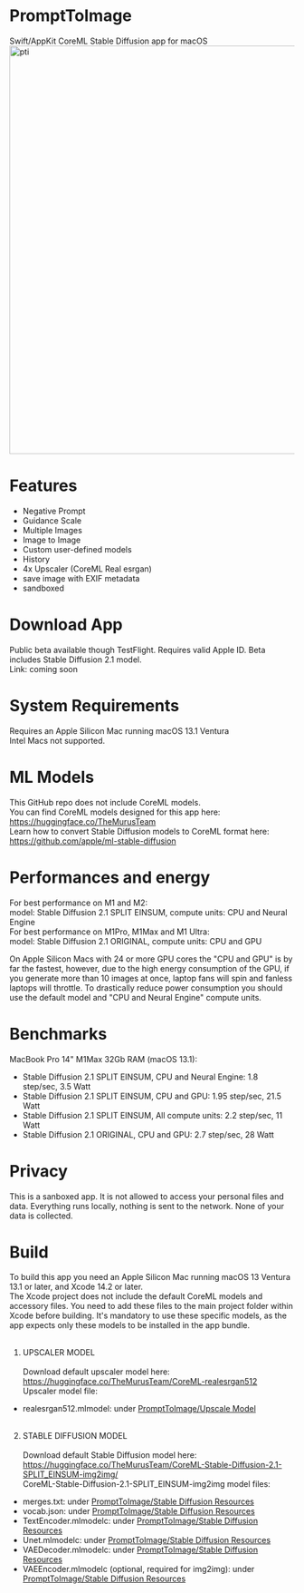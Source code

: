 # PromptToImage
Swift/AppKit CoreML Stable Diffusion app for macOS
<img width="720" alt="pti" src="https://user-images.githubusercontent.com/27217431/209454286-9f343a69-a32c-49bd-abe8-2425f67ef309.png">

# Features
- Negative Prompt
- Guidance Scale
- Multiple Images
- Image to Image
- Custom user-defined models
- History
- 4x Upscaler (CoreML Real esrgan)
- save image with EXIF metadata
- sandboxed

# Download App
Public beta available though TestFlight. Requires valid Apple ID.
Beta includes Stable Diffusion 2.1 model.<br>
Link: coming soon

# System Requirements
Requires an Apple Silicon Mac running macOS 13.1 Ventura<br>
Intel Macs not supported.

# ML Models
This GitHub repo does not include CoreML models.<br>
You can find CoreML models designed for this app here:
https://huggingface.co/TheMurusTeam<br>
Learn how to convert Stable Diffusion models to CoreML format here: https://github.com/apple/ml-stable-diffusion

# Performances and energy
For best performance on M1 and M2:<br>
model: Stable Diffusion 2.1 SPLIT EINSUM, compute units: CPU and Neural Engine<br>
For best performance on M1Pro, M1Max and M1 Ultra:<br>
model: Stable Diffusion 2.1 ORIGINAL, compute units: CPU and GPU<br>

On Apple Silicon Macs with 24 or more GPU cores the "CPU and GPU" is by far the fastest, however, due to the high energy consumption of the GPU, if you generate more than 10 images at once, laptop fans will spin and fanless laptops will throttle. To drastically reduce power consumption you should use the default model and "CPU and Neural Engine" compute units.<br>

# Benchmarks 
MacBook Pro 14" M1Max 32Gb RAM (macOS 13.1):
- Stable Diffusion 2.1 SPLIT EINSUM, CPU and Neural Engine:  1.8 step/sec,   3.5 Watt
- Stable Diffusion 2.1 SPLIT EINSUM, CPU and GPU:            1.95 step/sec,  21.5 Watt
- Stable Diffusion 2.1 SPLIT EINSUM, All compute units:      2.2 step/sec,   11 Watt
- Stable Diffusion 2.1 ORIGINAL, CPU and GPU:                2.7 step/sec,   28 Watt


# Privacy
This is a sanboxed app. It is not allowed to access your personal files and data. Everything runs locally, nothing is sent to the network. None of your data is collected. 

# Build 
To build this app you need an Apple Silicon Mac running macOS 13 Ventura 13.1 or later, and Xcode 14.2 or later.<br>
The Xcode project does not include the default CoreML models and accessory files. You need to add these files to the main project folder within Xcode before building. It's mandatory to use these specific models, as the app expects only these models to be installed in the app bundle. <br><br>
1. UPSCALER MODEL<br><br>
Download default upscaler model here: https://huggingface.co/TheMurusTeam/CoreML-realesrgan512<br>
Upscaler model file:<br>
- realesrgan512.mlmodel: under [PromptToImage/Upscale Model](PromptToImage/Upscale%20Model)<br><br>
2. STABLE DIFFUSION MODEL<br><br>
Download default Stable Diffusion model here: https://huggingface.co/TheMurusTeam/CoreML-Stable-Diffusion-2.1-SPLIT_EINSUM-img2img/ <br>
CoreML-Stable-Diffusion-2.1-SPLIT_EINSUM-img2img model files:<br>
- merges.txt: under [PromptToImage/Stable Diffusion Resources](PromptToImage/Stable%20Diffusion%20Resources)
- vocab.json: under [PromptToImage/Stable Diffusion Resources](PromptToImage/Stable%20Diffusion%20Resources)
- TextEncoder.mlmodelc: under [PromptToImage/Stable Diffusion Resources](PromptToImage/Stable%20Diffusion%20Resources)
- Unet.mlmodelc: under [PromptToImage/Stable Diffusion Resources](PromptToImage/Stable%20Diffusion%20Resources)
- VAEDecoder.mlmodelc: under [PromptToImage/Stable Diffusion Resources](PromptToImage/Stable%20Diffusion%20Resources)
- VAEEncoder.mlmodelc (optional, required for img2img): under [PromptToImage/Stable Diffusion Resources](PromptToImage/Stable%20Diffusion%20Resources)<br><br>





